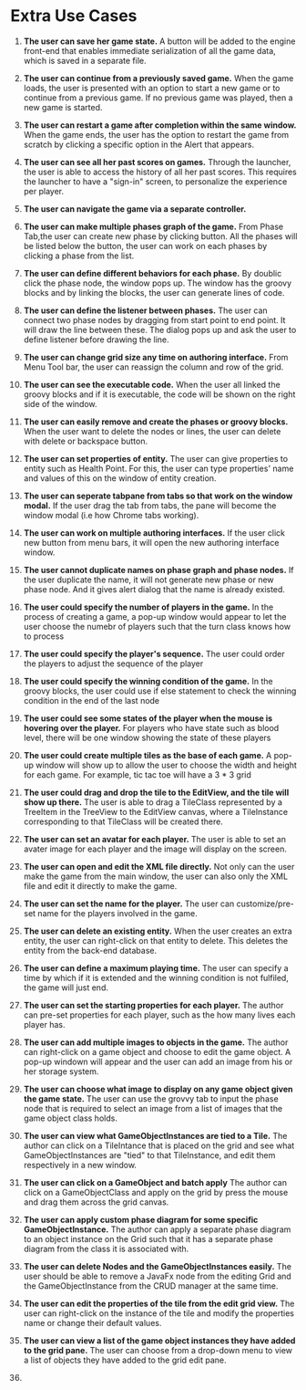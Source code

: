 # Extra Use Cases
1. **The user can save her game state.** A button will be added to the engine front-end that enables immediate serialization of all the game data, which is saved in a separate file.
2. **The user can continue from a previously saved game.** When the game loads, the user is presented with an option to start a new game or to continue from a previous game. If no previous game was played, then a new game is started.
3. **The user can restart a game after completion within the same window.** When the game ends, the user has the option to restart the game from scratch by clicking a specific option in the Alert that appears.
4. **The user can see all her past scores on games.** Through the launcher, the user is able to access the history of all her past scores. This requires the launcher to have a "sign-in" screen, to personalize the experience per player.
5. **The user can navigate the game via a separate controller.**
6. **The user can make multiple phases graph of the game.**
From Phase Tab,the user can create new phase by clicking button. All the phases will be listed below the button, the user can work on each phases by clicking a phase from the list.
7. **The user can define different behaviors for each phase.**
By doublic click the phase node, the window pops up. The window has the groovy blocks and by linking the blocks, the user can generate lines of code.
8. **The user can define the listener between phases.**
The user can connect two phase nodes by dragging from start point to end point. It will draw the line between these. The dialog pops up and ask the user to define listener before drawing the line.
9. **The user can change grid size any time on authoring interface.**
From Menu Tool bar, the user can reassign the column and row of the grid.
10. **The user can see the executable code.**
When the user all linked the groovy blocks and if it is executable, the code will be shown on the right side of the window.
11. **The user can easily remove and create the phases or groovy blocks.**
When the user want to delete the nodes or lines, the user can delete with delete or backspace button.
12. **The user can set properties of entity.**
The user can give properties to entity such as Health Point. For this, the user can type properties' name and values of this on the window of entity creation.
13. **The user can seperate tabpane from tabs so that work on the window modal.**
If the user drag the tab from tabs, the pane will become the window modal (i.e how Chrome tabs working).
14. **The user can work on multiple authoring interfaces.**
If the user click new button from menu bars, it will open the new authoring interface window.
15. **The user cannot duplicate names on phase graph and phase nodes.**
If the user duplicate the name, it will not generate new phase or new phase node. And it gives alert dialog that the name is already existed.
16. **The user could specify the number of players in the game.**
In the process of creating a game, a pop-up window would appear to let the user choose the numebr of players such that the turn class knows how to process
17. **The user could specify the player's sequence.**
The user could order the players to adjust the sequence of the player
18. **The user could specify the winning condition of the game.**
In the groovy blocks, the user could use if else statement to check the winning condition in the end of the last node
19. **The user could see some states of the player when the mouse is hovering over the player.**
For players who have state such as blood level, there will be one window showing the state of these players
20. **The user could create multiple tiles as the base of each game.**
A pop-up window will show up to allow the user to choose the width and height for each game. For example, tic tac toe will have a 3 * 3 grid
21. **The user could drag and drop the tile to the EditView, and the tile will show up there.**
The user is able to drag a TileClass represented by a TreeItem in the TreeView to the EditView canvas, where a TileInstance corresponding to that TileClass will be created there.
22. **The user can set an avatar for each player.**
The user is able to set an avater image for each player and the image will display on the screen.

23. **The user can open and edit the XML file directly.**
Not only can the user make the game from the main window, the user can also only the XML file and edit it directly to make the game.

24. **The user can set the name for the player.**
The user can customize/pre-set name for the players involved in the game.



25. **The user can delete an existing entity.**
When the user creates an extra entity, the user can right-click on that entity to delete. This deletes the entity from the back-end database.


26. **The user can define a maximum playing time.**
The user can specify a time by which if it is extended and the winning condition is not fulfiled, the game will just end.

27. **The user can set the starting properties for each player.**
The author can pre-set properties for each player, such as the how many lives each player has.

28. **The user can add multiple images to objects in the game.**
The author can right-click on a game object and choose to edit the game object. A pop-up windown will appear and the user can add an image from his or her storage system.

29. **The user can choose what image to display on any game object given the game state.**
The user can use the grovvy tab to input the phase node that is required to select an image from a list of images that the game object class holds.

30. **The user can view what GameObjectInstances are tied to a Tile.**
The author can click on a TileIntance that is placed on the grid and see what GameObjectInstances are "tied" to that TileInstance, and edit them respectively in a new window.

31. **The user can click on a GameObject and batch apply**
The author can click on a GameObjectClass and apply on the grid by press the mouse and drag them across the grid canvas.

32. **The user can apply custom phase diagram for some specific GameObjectInstance.**
The author can apply a separate phase diagram to an object instance on the Grid such that it has a separate phase diagram from the class it is associated with.

33. **The user can delete Nodes and the GameObjectInstances easily.**
The user should be able to remove a JavaFx node from the editing Grid and the GameObjectInstance from the CRUD manager at the same time.

34. **The user can edit the properties of the tile from the edit grid view.**
The user can right-click on the instance of the tile and modify the properties name or change their default values.

35. **The user can view a list of the game object instances they have added to the grid pane.**
The user can choose from a drop-down menu to view a list of objects they have added to the grid edit pane.

36.
